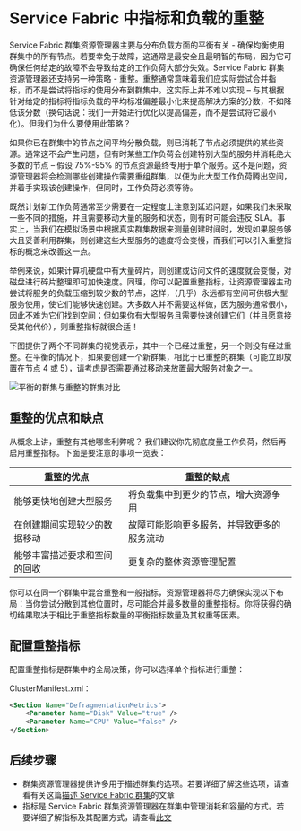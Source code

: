 <properties
   pageTitle="Azure Service Fabric 中的指标重整 | Azure"
   description="概述如何对 Service Fabric 中的指标使用重整或打包作为策略"
   services="service-fabric"
   documentationCenter=".net"
   authors="masnider"
   manager="timlt"
   editor=""/>

<tags
   ms.service="Service-Fabric"
   ms.date="05/20/2016"
   wacn.date=""/>

# Service Fabric 中指标和负载的重整
Service Fabric 群集资源管理器主要与分布负载方面的平衡有关 - 确保均衡使用群集中的所有节点。若要幸免于故障，这通常是最安全且最明智的布局，因为它可确保任何给定的故障不会导致给定的工作负荷大部分失效。Service Fabric 群集资源管理器还支持另一种策略 - 重整。重整通常意味着我们应实际尝试合并指标，而不是尝试将指标的使用分布到群集中。这实际上并不难以实现 – 与其根据针对给定的指标将指标负载的平均标准偏差最小化来提高解决方案的分数，不如降低该分数（换句话说：我们一开始进行优化以提高偏差，而不是尝试将它最小化）。但我们为什么要使用此策略？

如果你已在群集中的节点之间平均分散负载，则已消耗了节点必须提供的某些资源。通常这不会产生问题，但有时某些工作负荷会创建特别大型的服务并消耗绝大多数的节点 – 假设 75%-95% 的节点资源最终专用于单个服务。这不是问题，资源管理器将会检测哪些创建操作需要重组群集，以便为此大型工作负荷腾出空间，并着手实现该创建操作，但同时，工作负荷必须等待。

既然计划新工作负荷通常至少需要在一定程度上注意到延迟问题，如果我们未采取一些不同的措施，并且需要移动大量的服务和状态，则有时可能会违反 SLA。事实上，当我们在模拟场景中根据真实群集数据来测量创建时间时，发现如果服务够大且妥善利用群集，则创建这些大型服务的速度将会变慢，而我们可以引入重整指标的概念来改善这一点。

举例来说，如果计算机硬盘中有大量碎片，则创建或访问文件的速度就会变慢，对磁盘进行碎片整理即可加快速度。同理，你可以配置重整指标，让资源管理器主动尝试将服务的负载压缩到较少数的节点，这样，（几乎）永远都有空间可供极大型服务使用，使它们能够快速创建。大多数人并不需要这样做，因为服务通常很小，因此不难为它们找到空间；但如果你有大型服务且需要快速创建它们（并且愿意接受其他代价），则重整指标就很合适！

下图提供了两个不同群集的视觉表示，其中一个已经过重整，另一个则没有经过重整。在平衡的情况下，如果要创建一个新群集，相比于已重整的群集（可能立即放置在节点 4 或 5），请考虑是否需要通过移动来放置最大服务对象之一。

![平衡的群集与重整的群集对比][Image1]

## 重整的优点和缺点
从概念上讲，重整有其他哪些利弊呢？ 我们建议你先彻底度量工作负荷，然后再启用重整指标。下面是要注意的事项一览表：

| 重整的优点 | 重整的缺点 |
|----------------------|----------------------|
|能够更快地创建大型服务 |	将负载集中到更少的节点，增大资源争用
|在创建期间实现较少的数据移动 | 故障可能影响更多服务，并导致更多的服务流动
|能够丰富描述要求和空间的回收 |	更复杂的整体资源管理配置

你可以在同一个群集中混合重整和一般指标，资源管理器将尽力确保实现以下布局：当你尝试分散到其他位置时，尽可能合并最多数量的重整指标。你将获得的确切结果取决于相比于重整指标数量的平衡指标数量及其权重等因素。

## 配置重整指标
配置重整指标是群集中的全局决策，你可以选择单个指标进行重整：

ClusterManifest.xml：

```xml
<Section Name="DefragmentationMetrics">
    <Parameter Name="Disk" Value="true" />
    <Parameter Name="CPU" Value="false" />
</Section>
```

## 后续步骤
- 群集资源管理器提供许多用于描述群集的选项。若要详细了解这些选项，请查看有关这篇[描述 Service Fabric 群集](/documentation/articles/service-fabric-cluster-resource-manager-cluster-description)的文章
- 指标是 Service Fabric 群集资源管理器在群集中管理消耗和容量的方式。若要详细了解指标及其配置方式，请查看[此文](/documentation/articles/service-fabric-cluster-resource-manager-metrics)

[Image1]: ./media/service-fabric-cluster-resource-manager-defragmentation-metrics/balancing-defrag-compared.png

<!---HONumber=Mooncake_0627_2016-->